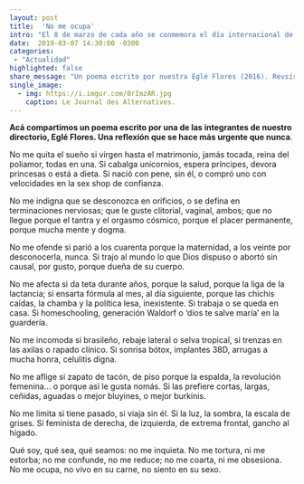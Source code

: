 ```yaml
---
layout: post
title:  'No me ocupa'
intro: "El 8 de marzo de cada año se conmemora el día internacional de la mujer trabajadora. Lo explicamos en un poema."
date:  2019-03-07 14:30:00 -0300
categories:
 - "Actualidad"
highlighted: false
share_message: "Un poema escrito por nuestra Eglé Flores (2016). Revsísalo aquí en @ciudadania_i"
single_image:
  - img: https://i.imgur.com/0rImzAR.jpg
    caption: Le Journal des Alternatives.
---
```

**Acá compartimos un poema escrito por una de las integrantes de nuestro directorio, Eglé Flores. Una reflexión que se hace más urgente que nunca**.


No me quita el sueño si virgen hasta el matrimonio, jamás tocada, reina del poliamor, todas en una. Si cabalga unicornios, espera príncipes, devora princesas o está a dieta. Si nació con pene, sin él, o compró uno con velocidades en la sex shop de confianza.

No me indigna que se desconozca en orificios, o se defina en terminaciones nerviosas; que le guste clitorial, vaginal, ambos; que no llegue porque el tantra y el orgasmo cósmico, porque el placer permanente, porque mucha mente y dogma.

No me ofende si parió a los cuarenta porque la maternidad, a los veinte por desconocerla, nunca. Si trajo al mundo lo que Dios dispuso o abortó sin causal, por gusto, porque dueña de su cuerpo.

No me afecta si da teta durante años, porque la salud, porque la liga de la lactancia; si ensarta fórmula al mes, al día siguiente, porque las chichis caídas, la chamba y la política lesa, inexistente. Si trabaja o se queda en casa. Si homeschooling, generación Waldorf o ‘dios te salve maría’ en la guardería.

No me incomoda si brasileño, rebaje lateral o selva tropical, si trenzas en las axilas o rapado clínico. Si sonrisa bótox, implantes 38D, arrugas a mucha honra, celulitis digna.

No me aflige si zapato de tacón, de piso porque la espalda, la revolución femenina… o porque así le gusta nomás. Si las prefiere cortas, largas, ceñidas, aguadas o mejor bluyines, o mejor burkinis.

No me limita si tiene pasado, si viaja sin él. Si la luz, la sombra, la escala de grises. Si feminista de derecha, de izquierda, de extrema frontal, gancho al hígado.

Qué soy, qué sea, qué seamos: no me inquieta.
No me tortura, ni me estorba;
no me confunde, no me reduce;
no me coarta, ni me obsesiona.
No me ocupa, no vivo en su carne, no siento en su sexo.
